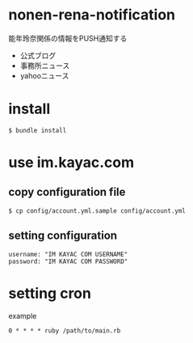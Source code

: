 nonen-rena-notification
============================

能年玲奈関係の情報をPUSH通知する

* 公式ブログ
* 事務所ニュース
* yahooニュース

# install

    $ bundle install

# use im.kayac.com

## copy configuration file

    $ cp config/account.yml.sample config/account.yml

## setting configuration

    username: "IM KAYAC COM USERNAME"
    password: "IM KAYAC COM PASSWORD"

# setting cron

example

    0 * * * * ruby /path/to/main.rb

